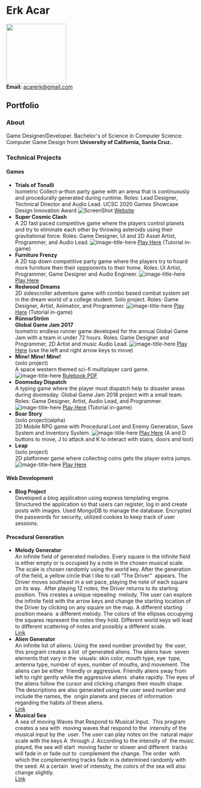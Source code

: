 # Erk Acar <br/>
<img src="http://acarerk.github.io/img_1.JPG" width="160" height="160" /> <br/>
**Email:** acarerk@gmail.com
## Portfolio
### About
Game Designer/Developer. Bachelor's of Science in Computer Science: Computer Game Design from **University of California, Santa Cruz.**.
### Technical Projects

#### Games
- **Trials of Tonalli** <br/>
Isometric Collect-a-thon party game with an arena that is continuously and procedurally generated during runtime. Roles: Lead Designer, Technical Director and Audio Lead. UCSC 2020 Games Showcase Design Innovation Award
![ScreenShot](ToTScreenshot.png)
[Website](http://www.trialsoftonalli.com/)
- **Super Cosmic Clash** <br/>
A 2D fast paced competitive game where the players control planets and try to eliminate each other by throwing asteroids using their gravitational force. Roles: Game Designer, UI and 2D Asset Artist, Programmer, and Audio Lead.
![image-title-here](SCC.png)
[Play Here](https://ostrichman.itch.io/supercosmicclash) (Tutorial in-game)
- **Furniture Frenzy** <br/>
A 2D top down competitive party game where the players try to hoard more furniture then their oppponents to their home. Roles: UI Artist, Programmer, Game Designer and Audio Engineer.
![image-title-here](IMG_0700.PNG)
[Play Here](https://furniturefrenzy.itch.io/furniture-frenzy)
- **Redwood Dreams** <br/>
2D sidescroller adventure game with combo based combat system set in the dream world of a college student.
Solo project. Roles: Game Designer, Artist, Animatior, and Programmer.
![image-title-here](RedwoodDreamsCapture.png)
[Play Here](http://acarerk.github.io/RedwoodDreamsHTML/index.html) (Tutorial in-game)
- **RünnarStröm** <br/>
**Global Game Jam 2017** <br/>
Isometric endless runner game developed for the annual Global Game Jam with a team in under 72 hours.
Roles: Game Designer and Programmer, 2D Artist and music Audio Lead.
![image-title-here](RunnarStromScreenshot.png)
[Play Here](http://acarerk.github.io/RunnarStrom/index.html) (use the left and right arrow keys to move)
- **Mine! Mine! Mine!**<br/>
(solo project) <br/>
A space western themed sci-fi multiplayer card game.
![image-title-here](Mine.png)
[Rulebook PDF](Rulebook_Erk_Acar.pdf)
- **Doomsday Dispatch** <br/>
A typing game where the player must dispatch help to disaster areas during doomsday.
Global Game Jam 2018 project with a small team. Roles: Game Designer, Artist, Audio Lead, and Programmer.
![image-title-here](TransmissionImage.png)
[Play Here](http://acarerk.github.io/TransmissionHTML/index.html) (Tutorial in-game)
- **Boar Story** <br/>
(solo project)(alpha) <br/>
2D Mobile RPG game with Procedural Loot and Enemy Generation, Save System and Inventory System.
![image-title-here](BoarStoryScreenshot.png)
[Play Here](http://acarerk.github.io/BoarStory/index.html) (A and D buttons to move, J to attack and K to interact with stairs, doors and loot)
- **Leap** <br/>
(solo project) <br/>
2D platformer game where collecting coins gets the player extra jumps.<br/>
![image-title-here](LeapScreenshot.png)
[Play Here](http://acarerk.github.io/JumpGame/index.html)

#### Web Development
- **Blog Project** <br/> 
Developed a blog application using express templating engine. Structured the application so that users can register, log in and create posts with images. Used MongoDB to manage the database. Encrypted the passwords for security, utilized cookies to keep track of user sessions.

#### Procedural Generation
- **Melody Generator** <br/>
An infinite field of generated melodies. Every square in the infinite field is either empty or is occupied by a note in the chosen musical scale. The scale is chosen randomly using the world key. After the generation of the field, a yellow circle that I like to call “The Driver”  appears. The Driver moves southeast in a set pace, playing the note of each square on its way.  After playing 12 notes, the Driver returns to its starting position. This creates a unique repeating  melody. The user can explore the infinite field with the arrow keys and change the starting location of the Driver by clicking on any square on the map. A different starting position means  a different melody. The colors of the ellipses occupying the squares represent the notes they hold. Different world keys will lead to different scattering of notes and possibly a different scale. <br/>
[Link](https://glitch.com/~melody-generator)
- **Alien Generator** <br/>
An infinite list of aliens. Using the seed number provided by  the user, this program creates a list  of generated aliens. The aliens have  seven elements that vary in the  visuals: skin color, mouth type, eye  type, antenna type, number of eyes, number of mouths, and movement. The aliens can be either  friendly or aggressive. Friendly aliens sway from left to right gently while the aggressive aliens  shake rapidly. The eyes of the aliens follow the cursor and clicking changes their mouth shape.  The descriptions are also generated using the user seed number and include the names, the  origin planets and pieces of information regarding the habits of these aliens. <br/>
[Link](https://alien-generator.glitch.me/)
- **Musical Sea** <br/>
A sea of moving Waves that Respond to Musical Input.  This program creates a sea with  moving waves that respond to the  intensity of the musical input by the  user. The user can play notes on the  natural major scale with the keys A  through J. According to the intensity of  the music played, the sea will start  moving faster or slower and different  tracks will fade in or fade out to  complement the change. The order  with which the complementing tracks fade in is determined randomly with the seed. At a certain  level of intensity, the colors of the sea will also change slightly. <br/>
[Link]( https://glitch.com/~musical-sea )


